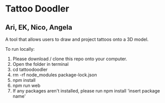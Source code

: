 # Tattoo Doodler 
## Ari, EK, Nico, Angela

A tool that allows users to draw and project tattoos onto a 3D model. 

To run locally: 
1. Please download / clone this repo onto your computer.
2. Open the folder in terminal
3. cd tattoodoodler
4. rm -rf node_modules package-lock.json
5. npm install
6. npm run web
7. If any packages aren't installed, please run npm install 'insert package name'
